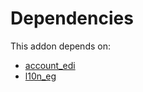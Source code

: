# Dependencies

This addon depends on:

- [account_edi](../../odoo-bringout-oca-ocb-account_edi)
- [l10n_eg](../../odoo-bringout-oca-ocb-l10n_eg)
